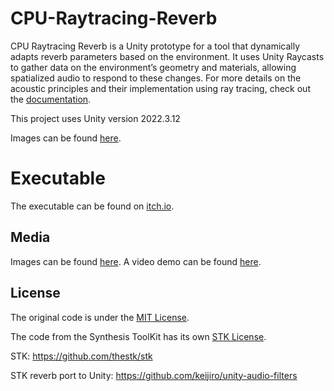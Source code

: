 # CPU-Raytracing-Reverb
CPU Raytracing Reverb is a Unity prototype for a tool that dynamically adapts
reverb parameters based on the environment. It uses Unity Raycasts to gather
data on the environment’s geometry and materials, allowing spatialized audio
to respond to these changes. For more details on the acoustic principles and
their implementation using ray tracing, check out the [documentation](./docs/Adaptive_Reverberation_in_Unity_Games-Albert_Madrenys.pdf).

This project uses Unity version 2022.3.12

Images can be found [here](./images/).

# Executable

The executable can be found on [itch.io](https://albertmadrenys.itch.io/cpu-raytracing-reverb).

## Media

Images can be found [here](./images/).
A video demo can be found [here](https://youtu.be/YKQM6fR7daE).

## License

The original code is under the [MIT License](./LICENSE).

The code from the Synthesis ToolKit has its own [STK License](./LICENSE-STK).

STK:
https://github.com/thestk/stk

STK reverb port to Unity:
https://github.com/keijiro/unity-audio-filters

